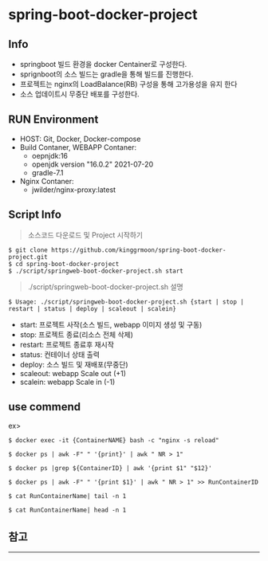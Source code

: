 # spring-boot-docker-project


## Info

- springboot 빌드 환경을 docker Centainer로 구성한다.
- sprignboot의 소스 빌드는 gradle을 통해 빌드를 진행한다.
- 프로젝트는 nginx의 LoadBalance(RB) 구성을 통해 고가용성을 유지 한다
- 소스 업데이트시 무중단 배포를 구성한다.

## RUN Environment
- HOST: Git, Docker, Docker-compose
- Build Contaner, WEBAPP Contaner: 
  - oepnjdk:16
  - openjdk version "16.0.2" 2021-07-20
  - gradle-7.1
- Nginx Contaner:
  - jwilder/nginx-proxy:latest
  

## Script Info
> 소스코드 다운로드 및 Project 시작하기     

    $ git clone https://github.com/kinggrmoon/spring-boot-docker-project.git
    $ cd spring-boot-docker-project
    $ ./script/springweb-boot-docker-project.sh start

> ./script/springweb-boot-docker-project.sh 설명   

    $ Usage: ./script/springweb-boot-docker-project.sh {start | stop | restart | status | deploy | scaleout | scalein}

- start: 프로젝트 사작(소스 빌드, webapp 이미지 생성 및 구동)
- stop: 프로젝트 종료(리소스 전체 삭제)
- restart: 프로젝트 종료후 재시작
- status: 컨테이너 상태 출력
- deploy: 소스 빌드 및 재배포(무중단)
- scaleout: webapp Scale out (+1)
- scalein: webapp Scale in (-1)


## use commend

ex>

    $ docker exec -it {ContainerNAME} bash -c "nginx -s reload"

    $ docker ps | awk -F" " '{print}' | awk " NR > 1"

    $ docker ps |grep ${ContainerID} | awk '{print $1" "$12}'

    $ docker ps | awk -F" " '{print $1}' | awk " NR > 1" >> RunContainerID

    $ cat RunContainerName| tail -n 1

    $ cat RunContainerName| head -n 1

## 참고
---

